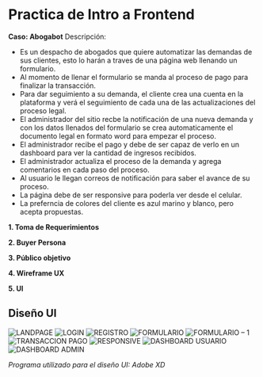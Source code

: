 # Practica de Intro a Frontend

**Caso: Abogabot**
Descripción: 
- Es un despacho de abogados que quiere automatizar las demandas de sus clientes, esto lo harán a traves de una página web llenando un formulario.
- Al momento de llenar el formulario se manda al proceso de pago para finalizar la transacción.
- Para dar seguimiento a su demanda, el cliente crea una cuenta en la plataforma y verá el seguimiento de cada una de las actualizaciones del proceso legal.
- El administrador del sitio recbe la notificación de una nueva demanda y con los datos llenados del formulario se crea automaticamente el documento  legal en formato word para empezar el proceso.
- El administrador recibe el pago y debe de ser capaz de verlo en un dashboard para ver la cantidad de ingresos recibidos.
- El administrador actualiza el proceso de la demanda y agrega comentarios en cada paso del proceso.
- Al usuario le llegan correos de notificación para saber el avance de su proceso.
- La página debe de ser responsive para poderla ver desde el celular.
- La preferncia de colores del cliente es azul marino y blanco, pero acepta propuestas.


**1. Toma de Requerimientos**

**2. Buyer Persona**

**3. Público objetivo**

**4. Wireframe UX**

**5. UI**

## Diseño UI

![LANDPAGE](https://user-images.githubusercontent.com/95881769/156851936-d1fb417c-ed21-4c45-8721-cb9b17582975.png)
![LOGIN](https://user-images.githubusercontent.com/95881769/156851963-b9fa3dcd-77fd-410a-96b2-2c17ecb09e02.png)
![REGISTRO](https://user-images.githubusercontent.com/95881769/156851971-b2a168e1-960d-429f-81aa-4dea99af3c50.png)
![FORMULARIO](https://user-images.githubusercontent.com/95881769/156852026-eb77ae1c-a58f-4ab0-bc30-36695388b478.png)
![FORMULARIO – 1](https://user-images.githubusercontent.com/95881769/156852039-dee81bb8-bf2c-4e45-b3e0-a8eb6369e675.png)
![TRANSACCION PAGO](https://user-images.githubusercontent.com/95881769/156852049-2b2d4ea6-6e67-474c-92fc-1421fc1ea292.png)
![RESPONSIVE](https://user-images.githubusercontent.com/95881769/156852085-7fb354d4-da4d-437f-b1dc-5f830e3bfddc.png)
![DASHBOARD USUARIO](https://user-images.githubusercontent.com/95881769/156852074-55f931d1-40c6-4756-a17f-10424ba5be20.png)
![DASHBOARD ADMIN](https://user-images.githubusercontent.com/95881769/156852079-9d878e8c-9361-4a9a-8bbd-377882c2a844.png)

*Programa utilizado para el diseño UI: Adobe XD*
